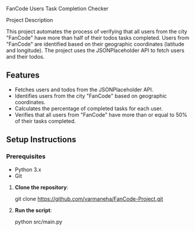 FanCode Users Task Completion Checker

Project Description

This project automates the process of verifying that all users from the city "FanCode" have more than half of their todos tasks completed. Users from "FanCode" are identified based on their geographic coordinates (latitude and longitude). The project uses the JSONPlaceholder API to fetch users and their todos.


## Features

- Fetches users and todos from the JSONPlaceholder API.
- Identifies users from the city "FanCode" based on geographic coordinates.
- Calculates the percentage of completed tasks for each user.
- Verifies that all users from "FanCode" have more than or equal to 50% of their tasks completed.

## Setup Instructions

### Prerequisites

- Python 3.x
- Git

1. **Clone the repository**:
  
   git clone https://github.com/varmaneha/FanCode-Project.git

2. **Run the script**:

    python src/main.py

